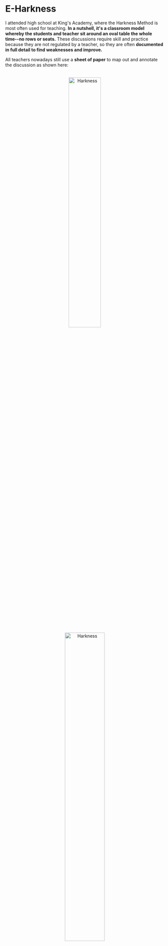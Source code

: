 # E-Harkness

I attended high school at King's Academy, where the Harkness Method is most often used for teaching. **In a nutshell, it's a classroom model whereby the students and teacher sit around an oval table the whole time--no rows or seats.** These discussions require skill and practice because they are not regulated by a teacher, so they are often **documented in full detail to find weaknesses and improve.**

All teachers nowadays still use a **sheet of paper** to map out and annotate the discussion as shown here:
<br>
<br>
<p align="center">
  <img src="https://i.pinimg.com/originals/29/66/07/2966078c75249aa22b77f77c25bbb73b.png" alt="Harkness" width="45%"  height="45%">
  <br>
 <img src="https://www.mmiprep.org/images/news/2018/MMI-Harkness-Table-Photo-2.jpg" alt="Harkness" width="50%"  height="50%">
  <br>
</p>



<br>

### This piece of software makes all this digital...

<br>

<p align="center">
 <img width="1282" alt="E-Harkness" src="https://user-images.githubusercontent.com/30037359/82522384-ec658380-9b31-11ea-8543-f6ce9fafe7ee.png">

 
</p>

<br>

Check it out in action:
========================

<p align="center">
<img alt="GIF" src="https://user-images.githubusercontent.com/30037359/82523419-db6a4180-9b34-11ea-9e5c-59fb3d3a5c56.gif">
</p>

<br>

Some features and functionality:
===============================
* Automatic even distribution of students on the table. The algorithm uses the most effecient and space-maximizing layout.
* The student data is pulled from a universal student directory PDF which has very inconsistent formatting. Unpacking this PDF was generally a nightmare, and required a convoluted decision tree (inside the Reader class).

Concepts/Technbologies (practiced):
========================

1. Java Swing for the graphics and UI.
2. PDF file parsing with PDFBox.
3. Linked lists to map out the discussion, Hashmaps to store all tbe student data for quick access.
4. OOP--inheritance with graphics; Member, Class, Table, Point data models.




